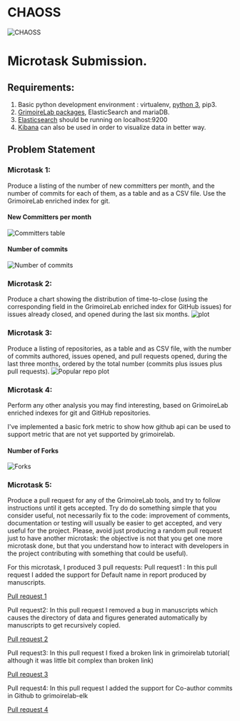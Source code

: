 # CHAOSS
![CHAOSS](https://github.com/Prabhat-IIT/CHAOSS-Microtasks/blob/master/GraphsAndTables/Chaoss_Logo.png)

# Microtask Submission.

## Requirements:

1. Basic python development environment : virtualenv, [python 3](https://www.python.org/downloads/), pip3.
2. [GrimoireLab packages](http://grimoirelab.github.io/), ElasticSearch and mariaDB.
3. [Elasticsearch](http://elasticsearch-py.readthedocs.io/en/master/index.html) should be running on localhost:9200
4. [Kibana](https://www.elastic.co/products/kibana) can also be used in order to visualize data in better way.

## Problem Statement

### Microtask 1:
Produce a listing of the number of new committers per month, and the number of commits for each of them, as a table and as a CSV file. Use the GrimoireLab enriched index for git.

#### New Committers per month
![Committers table](https://github.com/Prabhat-IIT/CHAOSS-Microtasks/blob/master/GraphsAndTables/NewCommitters.png)

#### Number of commits
![Number of commits](https://github.com/Prabhat-IIT/CHAOSS-Microtasks/blob/master/GraphsAndTables/NumberOfCommit.png)

### Microtask 2:
Produce a chart showing the distribution of time-to-close (using the corresponding field in the GrimoireLab enriched index for GitHub issues) for issues already closed, and opened during the last six months.
![plot](https://github.com/Prabhat-IIT/CHAOSS-Microtasks/blob/master/GraphsAndTables/Microtask2.png)


### Microtask 3:
Produce a listing of repositories, as a table and as CSV file, with the number of commits authored, issues opened, and pull requests opened, during the last three months, ordered by the total number (commits plus issues plus pull requests).
![Popular repo plot](https://github.com/Prabhat-IIT/CHAOSS-Microtasks/blob/master/GraphsAndTables/Repo_Total.png)


### Microtask 4:
Perform any other analysis you may find interesting, based on GrimoireLab enriched indexes for git and GitHub repositories.

I've implemented a basic fork metric to show how github api can be used to support metric that are not yet supported by grimoirelab.
#### Number of Forks
![Forks](https://github.com/Prabhat-IIT/CHAOSS-Microtasks/blob/master/GraphsAndTables/NumberOfForks.png)

### Microtask 5:
Produce a pull request for any of the GrimoireLab tools, and try to follow instructions until it gets accepted. Try do do something simple that you consider useful, not necessarily fix to the code: improvement of comments, documentation or testing will usually be easier to get accepted, and very useful for the project. Please, avoid just producing a random pull request just to have another microtask: the objective is not that you get one more microtask done, but that you understand how to interact with developers in the project contributing with something that could be useful).

For this microtask, I produced 3 pull requests:
Pull request1 : In this pull request I added the support for Default name in report produced by manuscripts.

[Pull request 1](https://github.com/chaoss/grimoirelab-manuscripts/pull/33)

Pull request2: In this pull request I removed a bug in manuscripts which causes the directory of data and figures generated automatically by manuscripts to get recursively copied.

[Pull request 2](https://github.com/chaoss/grimoirelab-manuscripts/pull/35)

Pull request3: In this pull request I fixed a broken link in grimoirelab tutorial( although it was little bit complex than broken link)

[Pull request 3](https://github.com/chaoss/grimoirelab-tutorial/pull/16)

Pull request4: In this pull request I added the support for Co-author commits in Github to grimoirelab-elk

[Pull request 4](https://github.com/chaoss/grimoirelab-elk/pull/289)
